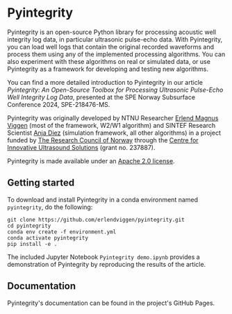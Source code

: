 # Pyintegrity

Pyintegrity is an open-source Python library for processing acoustic well integrity log data, in particular ultrasonic pulse-echo data. With Pyintegrity, you can load well logs that contain the original recorded waveforms and process them using any of the implemented processing algorithms. You can also experiment with these algorithms on real or simulated data, or use Pyintegrity as a framework for developing and testing new algorithms.

You can find a more detailed introduction to Pyintegrity in our article *Pyintegrity: An Open-Source Toolbox for Processing Ultrasonic Pulse-Echo Well Integrity Log Data*, presented at the SPE Norway Subsurface Conference 2024, SPE-218476-MS.

Pyintegrity was originally developed by NTNU Researcher [Erlend Magnus Viggen](https://erlend-viggen.no/) (most of the framework, W2/W1 algorithm) and SINTEF Research Scientist [Anja Diez](https://www.sintef.no/en/all-employees/employee/anja.diez/) (simulation framework, all other algorithms) in a project funded by [The Research Council of Norway](https://www.forskningsradet.no/en/) through the [Centre for Innovative Ultrasound Solutions](https://www.ntnu.edu/cius) (grant no. 237887).

Pyintegrity is made available under an [Apache 2.0 license](https://www.apache.org/licenses/LICENSE-2.0).



## Getting started

To download and install Pyintegrity in a conda environment named `pyintegrity`, do the following:

```
git clone https://github.com/erlendviggen/pyintegrity.git
cd pyintegrity
conda env create -f environment.yml
conda activate pyintegrity
pip install -e .
```

The included Jupyter Notebook `Pyintegrity demo.ipynb` provides a demonstration of Pyintegrity by reproducing the results of the article.


## Documentation

Pyintegrity's documentation can be found in the project's GitHub Pages.
